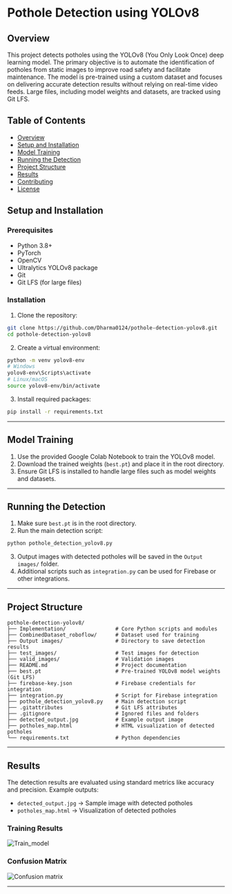 # Pothole Detection using YOLOv8

## Overview

This project detects potholes using the YOLOv8 (You Only Look Once) deep learning model. The primary objective is to automate the identification of potholes from static images to improve road safety and facilitate maintenance. The model is pre-trained using a custom dataset and focuses on delivering accurate detection results without relying on real-time video feeds. Large files, including model weights and datasets, are tracked using Git LFS.

## Table of Contents

- [Overview](#overview)
- [Setup and Installation](#setup-and-installation)
- [Model Training](#model-training)
- [Running the Detection](#running-the-detection)
- [Project Structure](#project-structure)
- [Results](#results)
- [Contributing](#contributing)
- [License](#license)

## Setup and Installation

### Prerequisites

- Python 3.8+
- PyTorch
- OpenCV
- Ultralytics YOLOv8 package
- Git
- Git LFS (for large files)

### Installation

1. Clone the repository:

```bash
git clone https://github.com/Dharma0124/pothole-detection-yolov8.git
cd pothole-detection-yolov8
````

2. Create a virtual environment:

```bash
python -m venv yolov8-env
# Windows
yolov8-env\Scripts\activate
# Linux/macOS
source yolov8-env/bin/activate
```

3. Install required packages:

```bash
pip install -r requirements.txt
```

---

## Model Training

1. Use the provided Google Colab Notebook to train the YOLOv8 model.
2. Download the trained weights (`best.pt`) and place it in the root directory.
3. Ensure Git LFS is installed to handle large files such as model weights and datasets.

---

## Running the Detection

1. Make sure `best.pt` is in the root directory.
2. Run the main detection script:

```bash
python pothole_detection_yolov8.py
```

3. Output images with detected potholes will be saved in the `Output images/` folder.
4. Additional scripts such as `integration.py` can be used for Firebase or other integrations.

---

## Project Structure

```text
pothole-detection-yolov8/
├── Implementation/                # Core Python scripts and modules
├── CombinedDataset_roboflow/      # Dataset used for training
├── Output images/                 # Directory to save detection results
├── test_images/                   # Test images for detection
├── valid_images/                  # Validation images
├── README.md                      # Project documentation
├── best.pt                        # Pre-trained YOLOv8 model weights (Git LFS)
├── firebase-key.json              # Firebase credentials for integration
├── integration.py                 # Script for Firebase integration
├── pothole_detection_yolov8.py    # Main detection script
├── .gitattributes                 # Git LFS attributes
├── .gitignore                     # Ignored files and folders
├── detected_output.jpg            # Example output image
├── potholes_map.html              # HTML visualization of detected potholes
└── requirements.txt               # Python dependencies
```

---

## Results

The detection results are evaluated using standard metrics like accuracy and precision. Example outputs:

* `detected_output.jpg` → Sample image with detected potholes
* `potholes_map.html` → Visualization of detected potholes

### Training Results

![Train\_model](https://github.com/user-attachments/assets/57760c74-e10f-4371-b600-c693e637cc29)

### Confusion Matrix

![Confusion matrix](https://github.com/user-attachments/assets/e09efce9-dd1c-4220-b3ee-e187adb7f3e4)

---
